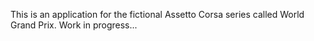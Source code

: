 This is an application for the fictional Assetto Corsa series called World Grand Prix. Work in progress...
